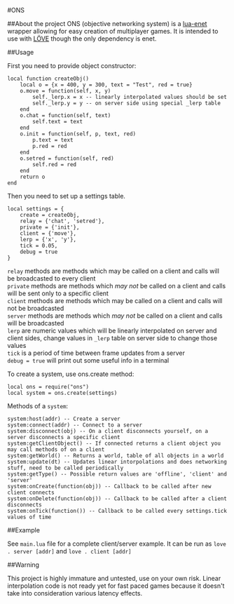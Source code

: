 #ONS

##About the project
ONS (objective networking system) is a [lua-enet](http://leafo.net/lua-enet/) wrapper allowing for
easy creation of multiplayer games. It is intended to use with [LÖVE](http://love2d.org/)
though the only dependency is enet.

##Usage

First you need to provide object constructor:

    local function createObj()
        local o = {x = 400, y = 300, text = "Test", red = true}
        o.move = function(self, x, y)
            self._lerp.x = x -- linearly interpolated values should be set
            self._lerp.y = y -- on server side using special _lerp table
        end
        o.chat = function(self, text)
            self.text = text
        end
        o.init = function(self, p, text, red)
            p.text = text
            p.red = red
        end
        o.setred = function(self, red)
            self.red = red
        end
        return o
    end

Then you need to set up a settings table.

    local settings = {
        create = createObj,
        relay = {'chat', 'setred'},
        private = {'init'},
        client = {'move'},
        lerp = {'x', 'y'},
        tick = 0.05,
        debug = true
    }

`relay` methods are methods which may be called on a client and calls will be
broadcasted to every client  
`private` methods are methods which *may not* be called on a client and calls will
be sent only to a specific client  
`client` methods are methods which may be called on a client and calls will not be
broadcasted  
`server` methods are methods which *may not* be called on a client and calls will
be broadcasted  
`lerp` are numeric values which will be linearly interpolated on server and client sides, change
values in `_lerp` table on server side to change those values  
`tick` is a period of time between frame updates from a server  
`debug = true` will print out some useful info in a terminal

To create a system, use ons.create method:

    local ons = require("ons")
    local system = ons.create(settings)

Methods of a `system`:

    system:host(addr) -- Create a server
    system:connect(addr) -- Connect to a server
    system:disconnect(obj) -- On a client disconnects yourself, on a server disconnects a specific client
    system:getClientObject() -- If connected returns a client object you may call methods of on a client
    system:getWorld() -- Returns a world, table of all objects in a world
    system:update(dt) -- Updates linear intorpolations and does networking stuff, need to be called periodically
    system:getType() -- Possible return values are 'offline', 'client' and 'server'
    system:onCreate(function(obj)) -- Callback to be called after new client connects
    system:onDelete(function(obj)) -- Callback to be called after a client disconnects
    system:onTick(function()) -- Callback to be called every settings.tick values of time

##Example

See `main.lua` file for a complete client/server example. It can be run as
`love . server [addr]` and `love . client [addr]`

##Warning

This project is highly immature and untested, use on your own risk. Linear interpolation
code is not ready yet for fast paced games because it doesn't take into consideration various latency effects.
